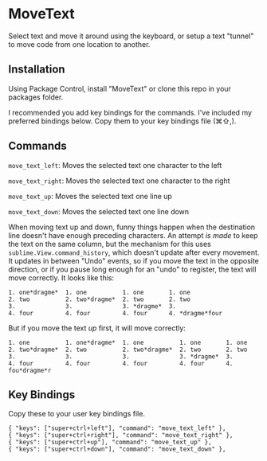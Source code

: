 MoveText
========

Select text and move it around using the keyboard, or setup a text "tunnel" to move code from one location to another.

Installation
------------

Using Package Control, install "MoveText" or clone this repo in your packages folder.

I recommended you add key bindings for the commands. I've included my preferred bindings below.
Copy them to your key bindings file (⌘⇧,).

Commands
--------

`move_text_left`: Moves the selected text one character to the left

`move_text_right`: Moves the selected text one character to the right

`move_text_up`: Moves the selected text one line up

`move_text_down`: Moves the selected text one line down

When moving text up and down, funny things happen when the destination line doesn't have enough preceding characters.  An attempt *is made* to keep the text on the same column, but the mechanism for this uses `sublime.View.command_history`, which doesn't update after every movement.  It updates in between "Undo" events, so if you move the text in the opposite direction, or if you pause long enough for an "undo" to register, the text will move correctly.  It looks like this:

    1. one*dragme*  1. one          1. one       1. one
    2. two          2. two*dragme*  2. two       2. two
    3.              3.              3. *dragme*  3.
    4. four         4. four         4. four      4. *dragme*four

But if you move the text *up* first, it will move correctly:

    1. one          1. one*dragme*  1. one          1. one       1. one
    2. two*dragme*  2. two          2. two*dragme*  2. two       2. two
    3.              3.              3.              3. *dragme*  3.
    4. four         4. four         4. four         4. four      4. fou*dragme*r

Key Bindings
------------

Copy these to your user key bindings file.

<!-- keybindings start -->
    { "keys": ["super+ctrl+left"], "command": "move_text_left" },
    { "keys": ["super+ctrl+right"], "command": "move_text_right" },
    { "keys": ["super+ctrl+up"], "command": "move_text_up" },
    { "keys": ["super+ctrl+down"], "command": "move_text_down" },
<!-- keybindings stop -->
